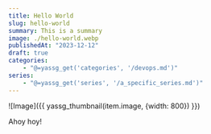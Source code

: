 ```yaml
---
title: Hello World
slug: hello-world
summary: This is a summary
image: ./hello-world.webp
publishedAt: "2023-12-12"
draft: true
categories:
    - "@=yassg_get('categories', '/devops.md')"
series:
    - "@=yassg_get('series', '/a_specific_series.md')"
---
```


![Image]({{ yassg_thumbnail(item.image, {width: 800}) }})

Ahoy hoy!
